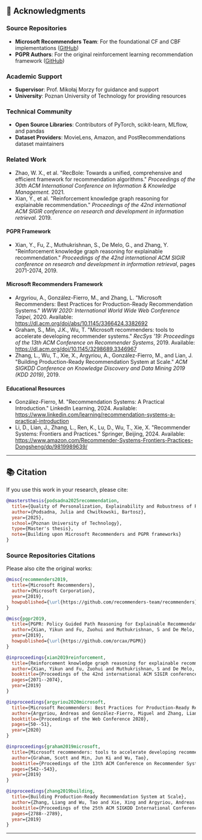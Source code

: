 ## 🙏 Acknowledgments

### Source Repositories
- **Microsoft Recommenders Team**: For the foundational CF and CBF implementations ([GitHub](https://github.com/recommenders-team/recommenders))
- **PGPR Authors**: For the original reinforcement learning recommendation framework ([GitHub](https://github.com/orcax/PGPR))

### Academic Support
- **Supervisor**: Prof. Mikołaj Morzy for guidance and support
- **University**: Poznan University of Technology for providing resources

### Technical Community
- **Open Source Libraries**: Contributors of PyTorch, scikit-learn, MLflow, and pandas
- **Dataset Providers**: MovieLens, Amazon, and PostRecommendations dataset maintainers

### Related Work
- Zhao, W. X., et al. "RecBole: Towards a unified, comprehensive and efficient framework for recommendation algorithms." *Proceedings of the 30th ACM International Conference on Information & Knowledge Management.* 2021.
- Xian, Y., et al. "Reinforcement knowledge graph reasoning for explainable recommendation." *Proceedings of the 42nd international ACM SIGIR conference on research and development in information retrieval.* 2019.

#### PGPR Framework
- Xian, Y., Fu, Z., Muthukrishnan, S., De Melo, G., and Zhang, Y. "Reinforcement knowledge graph reasoning for explainable recommendation." *Proceedings of the 42nd international ACM SIGIR conference on research and development in information retrieval*, pages 2071-2074, 2019.

#### Microsoft Recommenders Framework
- Argyriou, A., González-Fierro, M., and Zhang, L. "Microsoft Recommenders: Best Practices for Production-Ready Recommendation Systems." *WWW 2020: International World Wide Web Conference Taipei*, 2020. Available: https://dl.acm.org/doi/abs/10.1145/3366424.3382692
- Graham, S., Min, J.K., Wu, T. "Microsoft recommenders: tools to accelerate developing recommender systems." *RecSys '19: Proceedings of the 13th ACM Conference on Recommender Systems*, 2019. Available: https://dl.acm.org/doi/10.1145/3298689.3346967
- Zhang, L., Wu, T., Xie, X., Argyriou, A., González-Fierro, M., and Lian, J. "Building Production-Ready Recommendation System at Scale." *ACM SIGKDD Conference on Knowledge Discovery and Data Mining 2019 (KDD 2019)*, 2019.

#### Educational Resources
- González-Fierro, M. "Recommendation Systems: A Practical Introduction." LinkedIn Learning, 2024. Available: https://www.linkedin.com/learning/recommendation-systems-a-practical-introduction
- Li, D., Lian, J., Zhang, L., Ren, K., Lu, D., Wu, T., Xie, X. "Recommender Systems: Frontiers and Practices." Springer, Beijing, 2024. Available: https://www.amazon.com/Recommender-Systems-Frontiers-Practices-Dongsheng/dp/9819989639/

---

## 📚 Citation

If you use this work in your research, please cite:

```bibtex
@mastersthesis{podsadna2025recommendation,
  title={Quality of Personalization, Explainability and Robustness of Recommendation Algorithms},
  author={Podsadna, Julia and Chwiłkowski, Bartosz},
  year={2025},
  school={Poznan University of Technology},
  type={Master's thesis},
  note={Building upon Microsoft Recommenders and PGPR frameworks}
}
```

### Source Repositories Citations

Please also cite the original works:

```bibtex
@misc{recommenders2019,
  title={Microsoft Recommenders},
  author={Microsoft Corporation},
  year={2019},
  howpublished={\url{https://github.com/recommenders-team/recommenders}}
}

@misc{pgpr2019,
  title={PGPR: Policy Guided Path Reasoning for Explainable Recommendation},
  author={Xian, Yikun and Fu, Zuohui and Muthukrishnan, S and De Melo, Gerard and Zhang, Yongfeng},
  year={2019},
  howpublished={\url{https://github.com/orcax/PGPR}}
}

@inproceedings{xian2019reinforcement,
  title={Reinforcement knowledge graph reasoning for explainable recommendation},
  author={Xian, Yikun and Fu, Zuohui and Muthukrishnan, S and De Melo, Gerard and Zhang, Yongfeng},
  booktitle={Proceedings of the 42nd international ACM SIGIR conference on research and development in information retrieval},
  pages={2071--2074},
  year={2019}
}

@inproceedings{argyriou2020microsoft,
  title={Microsoft Recommenders: Best Practices for Production-Ready Recommendation Systems},
  author={Argyriou, Andreas and González-Fierro, Miguel and Zhang, Liang},
  booktitle={Proceedings of the Web Conference 2020},
  pages={50--51},
  year={2020}
}

@inproceedings{graham2019microsoft,
  title={Microsoft recommenders: tools to accelerate developing recommender systems},
  author={Graham, Scott and Min, Jun Ki and Wu, Tao},
  booktitle={Proceedings of the 13th ACM Conference on Recommender Systems},
  pages={542--543},
  year={2019}
}

@inproceedings{zhang2019building,
  title={Building Production-Ready Recommendation System at Scale},
  author={Zhang, Liang and Wu, Tao and Xie, Xing and Argyriou, Andreas and González-Fierro, Miguel and Lian, Jianxun},
  booktitle={Proceedings of the 25th ACM SIGKDD International Conference on Knowledge Discovery \& Data Mining},
  pages={2788--2789},
  year={2019}
}
```

---